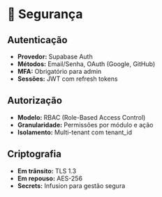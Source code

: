 # 🔐 Segurança

## Autenticação
- **Provedor:** Supabase Auth
- **Métodos:** Email/Senha, OAuth (Google, GitHub)
- **MFA:** Obrigatório para admin
- **Sessões:** JWT com refresh tokens

## Autorização
- **Modelo:** RBAC (Role-Based Access Control)
- **Granularidade:** Permissões por módulo e ação
- **Isolamento:** Multi-tenant com tenant_id

## Criptografia
- **Em trânsito:** TLS 1.3
- **Em repouso:** AES-256
- **Secrets:** Infusion para gestão segura
